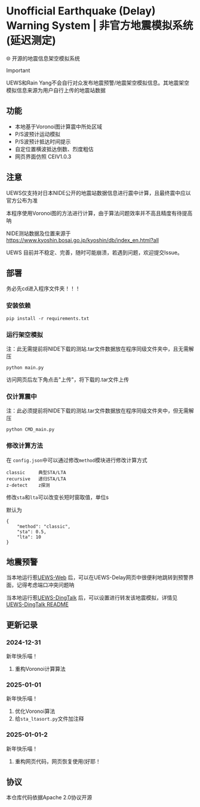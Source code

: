 # Unofficial Earthquake (Delay) Warning System | 非官方地震模拟系统(延迟测定)
🌐 开源的地震信息架空模拟系统

> [!IMPORTANT]
> UEWS和Rain Yang不会自行对众发布地震预警/地震架空模拟信息。其地震架空模拟信息来源为用户自行上传的地震站数据

## 功能
- 本地基于Voronoi图计算震中所处区域
- P/S波预计运动模拟
- P/S波预计抵达时间提示
- 自定位置横波抵达倒数、烈度粗估
- 网页界面仿照 CEIV1.0.3

## 注意

UEWS仅支持对日本NIDE公开的地震站数据信息进行震中计算，且最终震中应以官方公布为准

本程序使用Voronoi图的方法进行计算，由于算法问题效率并不高且精度有待提高呐

NIDE测站数据及位置来源于 https://www.kyoshin.bosai.go.jp/kyoshin/db/index_en.html?all

UEWS 目前并不稳定、完善，随时可能崩溃，若遇到问题，欢迎提交Issue。

## 部署
务必先cd进入程序文件夹！！！

### 安装依赖
```
pip install -r requirements.txt
```

### 运行架空模拟
注：此无需提前将NIDE下载的测站.tar文件数据放在程序同级文件夹中，且无需解压
```
python main.py
```
访问网页后左下角点击"上传"，将下载的.tar文件上传

### 仅计算震中
注：此必须提前将NIDE下载的测站.tar文件数据放在程序同级文件夹中，但无需解压
```
python CMD_main.py
```

### 修改计算方法
在 `config.json`中可以通过修改`method`模块进行修改计算方式
```
classic     典型STA/LTA
recursive   递归STA/LTA
z-detect    z探测
```
修改`sta`和`lta`可以改变长短时窗取值，单位s

默认为
```
{
    "method": "classic",
    "sta": 0.5,
    "lta": 10
}
```

## 地震预警
当本地运行惹[UEWS-Web](https://github.com/RainYangty/UEWS-Web) 后，可以在UEWS-Delay网页中很便利地跳转到预警界面，记得考虑端口冲突问题呐

当本地运行惹[UEWS-DingTalk](https://github.com/RainYangty/UEWS-DingTalk) 后，可以设置进行转发该地震模拟，详情见[UEWS-DingTalk README](https://github.com/RainYangty/UEWS-DingTalk/blob/main/README.md)

## 更新记录

### 2024-12-31
新年快乐喵！
1. 重构Voronoi计算算法

### 2025-01-01
新年快乐喵！
1. 优化Voronoi算法
2. 给`sta_ltasort.py`文件加注释

### 2025-01-01-2
新年快乐喵！
1. 重构网页代码，网页恢复使用(好耶！

## 协议
本仓库代码依据Apache 2.0协议开源
